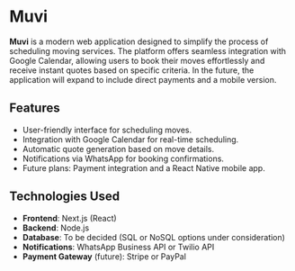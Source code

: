# Muvi

**Muvi** is a modern web application designed to simplify the process of scheduling moving services. The platform offers seamless integration with Google Calendar, allowing users to book their moves effortlessly and receive instant quotes based on specific criteria. In the future, the application will expand to include direct payments and a mobile version.

## Features
- User-friendly interface for scheduling moves.
- Integration with Google Calendar for real-time scheduling.
- Automatic quote generation based on move details.
- Notifications via WhatsApp for booking confirmations.
- Future plans: Payment integration and a React Native mobile app.

## Technologies Used
- **Frontend**: Next.js (React)
- **Backend**: Node.js
- **Database**: To be decided (SQL or NoSQL options under consideration)
- **Notifications**: WhatsApp Business API or Twilio API
- **Payment Gateway** (future): Stripe or PayPal
